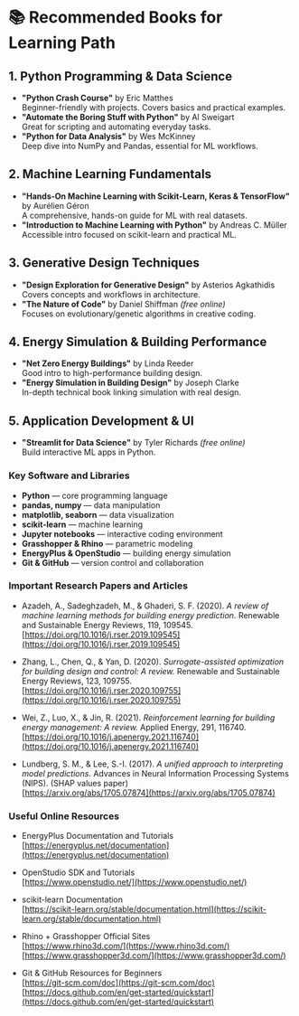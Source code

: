 

# 📚 Recommended Books for Learning Path

## 1. Python Programming & Data Science
- **"Python Crash Course"** by Eric Matthes  
  Beginner-friendly with projects. Covers basics and practical examples.
- **"Automate the Boring Stuff with Python"** by Al Sweigart  
  Great for scripting and automating everyday tasks.
- **"Python for Data Analysis"** by Wes McKinney  
  Deep dive into NumPy and Pandas, essential for ML workflows.

## 2. Machine Learning Fundamentals
- **"Hands-On Machine Learning with Scikit-Learn, Keras & TensorFlow"** by Aurélien Géron  
  A comprehensive, hands-on guide for ML with real datasets.
- **"Introduction to Machine Learning with Python"** by Andreas C. Müller  
  Accessible intro focused on scikit-learn and practical ML.

## 3. Generative Design Techniques
- **"Design Exploration for Generative Design"** by Asterios Agkathidis  
  Covers concepts and workflows in architecture.
- **"The Nature of Code"** by Daniel Shiffman *(free online)*  
  Focuses on evolutionary/genetic algorithms in creative coding.

## 4. Energy Simulation & Building Performance
- **"Net Zero Energy Buildings"** by Linda Reeder  
  Good intro to high-performance building design.
- **"Energy Simulation in Building Design"** by Joseph Clarke  
  In-depth technical book linking simulation with real design.

## 5. Application Development & UI
- **"Streamlit for Data Science"** by Tyler Richards *(free online)*  
  Build interactive ML apps in Python.


### Key Software and Libraries
- **Python** — core programming language  
- **pandas, numpy** — data manipulation  
- **matplotlib, seaborn** — data visualization  
- **scikit-learn** — machine learning  
- **Jupyter notebooks** — interactive coding environment  
- **Grasshopper & Rhino** — parametric modeling  
- **EnergyPlus & OpenStudio** — building energy simulation  
- **Git & GitHub** — version control and collaboration

### Important Research Papers and Articles

- Azadeh, A., Sadeghzadeh, M., & Ghaderi, S. F. (2020). *A review of machine learning methods for building energy prediction.* Renewable and Sustainable Energy Reviews, 119, 109545.  
  [https://doi.org/10.1016/j.rser.2019.109545](https://doi.org/10.1016/j.rser.2019.109545)

- Zhang, L., Chen, Q., & Yan, D. (2020). *Surrogate-assisted optimization for building design and control: A review.* Renewable and Sustainable Energy Reviews, 123, 109755.  
  [https://doi.org/10.1016/j.rser.2020.109755](https://doi.org/10.1016/j.rser.2020.109755)

- Wei, Z., Luo, X., & Jin, R. (2021). *Reinforcement learning for building energy management: A review.* Applied Energy, 291, 116740.  
  [https://doi.org/10.1016/j.apenergy.2021.116740](https://doi.org/10.1016/j.apenergy.2021.116740)

- Lundberg, S. M., & Lee, S.-I. (2017). *A unified approach to interpreting model predictions.* Advances in Neural Information Processing Systems (NIPS). (SHAP values paper)  
  [https://arxiv.org/abs/1705.07874](https://arxiv.org/abs/1705.07874)

### Useful Online Resources

- EnergyPlus Documentation and Tutorials  
  [https://energyplus.net/documentation](https://energyplus.net/documentation)

- OpenStudio SDK and Tutorials  
  [https://www.openstudio.net/](https://www.openstudio.net/)

- scikit-learn Documentation  
  [https://scikit-learn.org/stable/documentation.html](https://scikit-learn.org/stable/documentation.html)

- Rhino + Grasshopper Official Sites  
  [https://www.rhino3d.com/](https://www.rhino3d.com/)  
  [https://www.grasshopper3d.com/](https://www.grasshopper3d.com/)

- Git & GitHub Resources for Beginners  
  [https://git-scm.com/doc](https://git-scm.com/doc)  
  [https://docs.github.com/en/get-started/quickstart](https://docs.github.com/en/get-started/quickstart)


